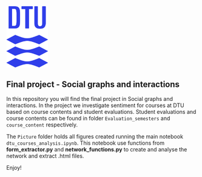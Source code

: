 <img src="DTU_logo.png" alt="Social graphs and interactions - DTU" width="110px"/>

## Final project - Social graphs and interactions

In this repository you will find the final project in Social graphs and interactions. 
In the project we investigate sentiment for courses at DTU based
on course contents and student evaluations. Student evaluations and course contents can be found in folder `Evaluation_semesters` and `course_content` respectively.

The `Picture` folder holds all figures created running the main notebook `dtu_courses_analysis.ipynb`. This notebook use functions from **form_extractor.py** and **network_functions.py** to create and analyse the network and extract .html files.

Enjoy!
